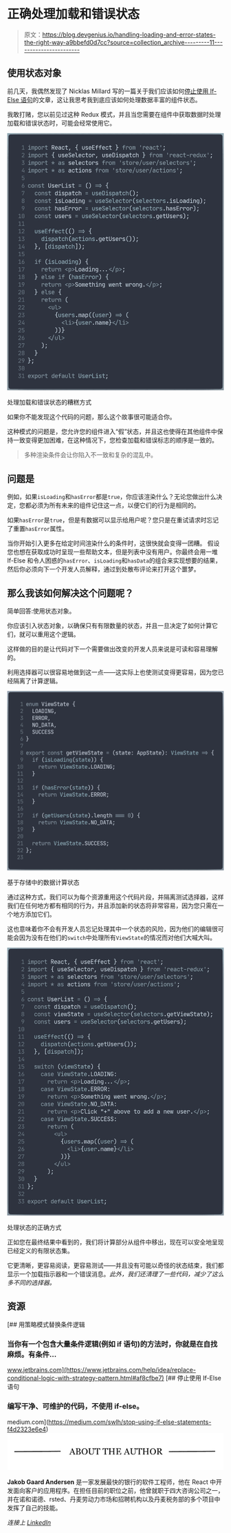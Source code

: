# 正确处理加载和错误状态

> 原文：<https://blog.devgenius.io/handling-loading-and-error-states-the-right-way-a9bbefd0d7cc?source=collection_archive---------11----------------------->

## 使用状态对象

前几天，我偶然发现了 Nicklas Millard 写的一篇关于我们应该如何[停止使用 If-Else 语句](https://medium.com/swlh/stop-using-if-else-statements-f4d2323e6e4)的文章，这让我思考我到底应该如何处理数据丰富的组件状态。

我敢打赌，您以前见过这种 Redux 模式，并且当您需要在组件中获取数据时处理加载和错误状态时，可能会经常使用它。

![](img/3a37abd70e395c26bfb2ba9d0bf9f9f1.png)

处理加载和错误状态的糟糕方式

如果你不能发现这个代码的问题，那么这个故事很可能适合你。

这种模式的问题是，您允许您的组件进入“假”状态，并且这也使得在其他组件中保持一致变得更加困难，在这种情况下，您检查加载和错误标志的顺序是一致的。

> 多种渲染条件会让你陷入不一致和复杂的混乱中。

## 问题是

例如，如果`isLoading`和`hasError`都是`true`，你应该渲染什么？无论您做出什么决定，您都必须为所有未来的组件记住这一点，以便它们的行为是相同的。

如果`hasError`是`true`，但是有数据可以显示给用户呢？您只是在重试请求时忘记了重置`hasError`属性。

当你开始引入更多在给定时间渲染什么的条件时，这很快就会变得一团糟。
假设您也想在获取成功时呈现一些帮助文本，但是列表中没有用户。你最终会用一堆 If-Else 和令人困惑的`hasError`、`isLoading`和`hasData`的组合来实现想要的结果，然后你必须向下一个开发人员解释，通过到处散布评论来打开这个噩梦。

## 那么我该如何解决这个问题呢？

简单回答:使用状态对象。

你应该引入状态对象，以确保只有有限数量的状态，并且一旦决定了如何计算它们，就可以重用这个逻辑。

这样做的目的是让代码对下一个需要做出改变的开发人员来说是可读和容易理解的。

利用选择器可以很容易地做到这一点——这实际上也使测试变得更容易，因为您已经隔离了计算逻辑。

![](img/f8657924e7b7ab7b878a03f394c4e21b.png)

基于存储中的数据计算状态

通过这种方式，我们可以为每个资源重用这个代码片段，并隔离测试选择器，这样我们在任何地方都有相同的行为，并且添加新的状态将非常容易，因为您只需在一个地方添加它们。

这也意味着你不会有开发人员忘记处理其中一个状态的风险，因为他们的编辑很可能会因为没有在他们的`switch`中处理所有`ViewState`的情况而对他们大喊大叫。

![](img/1ddba80abbfd38f24064e86bfac9e427.png)

处理状态的正确方式

正如您在最终结果中看到的，我们将计算部分从组件中移出，现在可以安全地呈现已经定义的有限状态集。

它更清晰，更容易阅读，更容易测试——并且没有可能以奇怪的状态结束，我们都显示一个加载指示器和一个错误消息。*此外，我们还清理了一些代码，减少了这么多不同的选择器。*

## 资源

[](https://www.jetbrains.com/help/idea/replace-conditional-logic-with-strategy-pattern.html#af8cfbe7) [## 用策略模式替换条件逻辑

### 当你有一个包含大量条件逻辑(例如 if 语句)的方法时，你就是在自找麻烦。有条件…

www.jetbrains.com](https://www.jetbrains.com/help/idea/replace-conditional-logic-with-strategy-pattern.html#af8cfbe7) [](https://medium.com/swlh/stop-using-if-else-statements-f4d2323e6e4) [## 停止使用 If-Else 语句

### 编写干净、可维护的代码，不使用 if-else。

medium.com](https://medium.com/swlh/stop-using-if-else-statements-f4d2323e6e4) ![](img/f6ef5a86bb16b9713f7682583b40a099.png)

**Jakob Gaard Andersen** 是一家发展最快的银行的软件工程师，他在 React 中开发面向客户的应用程序。在担任目前的职位之前，他曾就职于四大咨询公司之一，并在诺和诺德、rsted、丹麦劳动力市场和招聘机构以及丹麦税务部的多个项目中发挥了自己的技能。

*连接上* [*LinkedIn*](https://www.linkedin.com/in/jakob-gaard-andersen/)